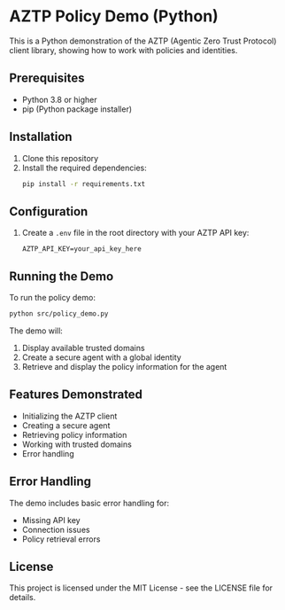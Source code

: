 # AZTP Policy Demo (Python)

This is a Python demonstration of the AZTP (Agentic Zero Trust Protocol) client library, showing how to work with policies and identities.

## Prerequisites

- Python 3.8 or higher
- pip (Python package installer)

## Installation

1. Clone this repository
2. Install the required dependencies:
   ```bash
   pip install -r requirements.txt
   ```

## Configuration

1. Create a `.env` file in the root directory with your AZTP API key:
   ```
   AZTP_API_KEY=your_api_key_here
   ```

## Running the Demo

To run the policy demo:

```bash
python src/policy_demo.py
```

The demo will:

1. Display available trusted domains
2. Create a secure agent with a global identity
3. Retrieve and display the policy information for the agent

## Features Demonstrated

- Initializing the AZTP client
- Creating a secure agent
- Retrieving policy information
- Working with trusted domains
- Error handling

## Error Handling

The demo includes basic error handling for:

- Missing API key
- Connection issues
- Policy retrieval errors

## License

This project is licensed under the MIT License - see the LICENSE file for details.
